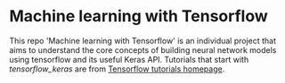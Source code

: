# Machine learning with Tensorflow

This repo 'Machine learning with Tensorflow' is an individual project that aims to understand the core concepts of building neural network models using tensorflow and its useful Keras API. Tutorials that start with *tensorflow_keras* are from [Tensorflow tutorials homepage](https://www.tensorflow.org/tutorials). 
